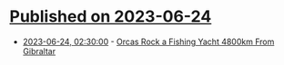 # [Published on 2023-06-24](index.md)

* [2023-06-24, 02:30:00](https://soylentnews.org/article.pl?sid=23/06/23/0234257&from=rss) - [Orcas Rock a Fishing Yacht 4800km From Gibraltar](https://soylentnews.org/article.pl?sid=23/06/23/0234257&from=rss)
